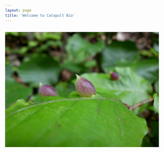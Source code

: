 ```yaml
---
layout: page
title: 'Welcome to Catapult Bio'
---
```



![placeholder](/pic/hypha3/DSCI0654.JPG "Gall-2")
-----

